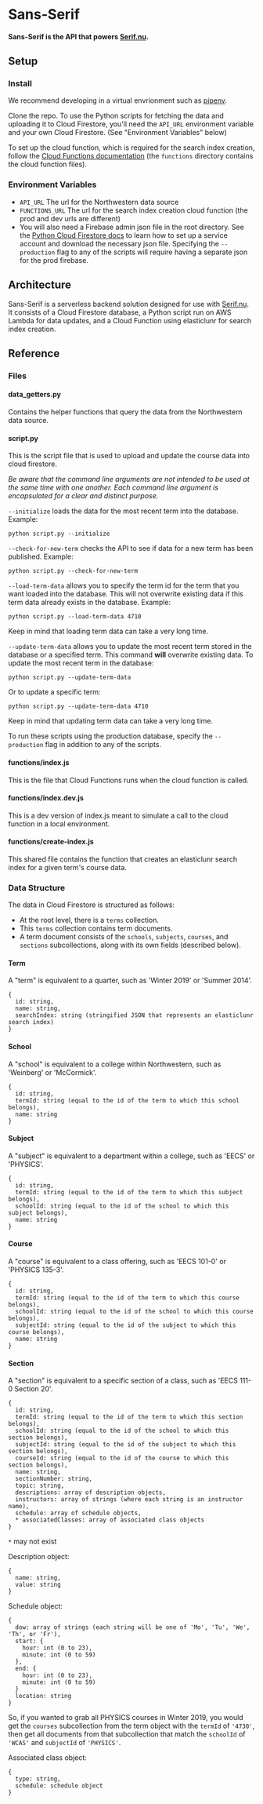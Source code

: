 # Sans-Serif
#### Sans-Serif is the API that powers [Serif.nu](https://serif.nu).

## Setup

### Install

We recommend developing in a virtual envrionment such as [pipenv](https://pipenv.readthedocs.io/en/latest/).

Clone the repo. To use the Python scripts for fetching the data and uploading it to Cloud Firestore, you'll need the `API_URL` environment variable and your own Cloud Firestore. (See "Environment Variables" below)

To set up the cloud function, which is required for the search index creation, follow the [Cloud Functions documentation](https://firebase.google.com/docs/functions/) (the `functions` directory contains the cloud function files).

### Environment Variables

* `API_URL` The url for the Northwestern data source
* `FUNCTIONS_URL` The url for the search index creation cloud function (the prod and dev urls are different)
* You will also need a Firebase admin json file in the root directory. See the [Python Cloud Firestore docs](https://firebase.google.com/docs/firestore/quickstart) to learn how to set up a service account and download the necessary json file. Specifying the `--production` flag to any of the scripts will require having a separate json for the prod firebase.

## Architecture

Sans-Serif is a serverless backend solution designed for use with [Serif.nu](https://serif.nu). It consists of a Cloud Firestore database, a Python script run on AWS Lambda for data updates, and a Cloud Function using elasticlunr for search index creation.

## Reference

### Files

#### data_getters.py

Contains the helper functions that query the data from the Northwestern data source.

#### script.py

This is the script file that is used to upload and update the course data into cloud firestore.

*Be aware that the command line arguments are not intended to be used at the same time with one another. Each command line argument is encapsulated for a clear and distinct purpose.*

`--initialize` loads the data for the most recent term into the database. Example:

```
python script.py --initialize
```

`--check-for-new-term` checks the API to see if data for a new term has been published. Example:

```
python script.py --check-for-new-term
```

`--load-term-data` allows you to specify the term id for the term that you want loaded into the database. This will not overwrite existing data if this term data already exists in the database. Example:

```
python script.py --load-term-data 4710
```

Keep in mind that loading term data can take a very long time.

`--update-term-data` allows you to update the most recent term stored in the database or a specified term. This command **will** overwrite existing data. To update the most recent term in the database:

```
python script.py --update-term-data
```

Or to update a specific term:

```
python script.py --update-term-data 4710
```

Keep in mind that updating term data can take a very long time.

To run these scripts using the production database, specify the `--production` flag in addition to any of the scripts.

#### functions/index.js

This is the file that Cloud Functions runs when the cloud function is called.

#### functions/index.dev.js

This is a dev version of index.js meant to simulate a call to the cloud function in a local environment.

#### functions/create-index.js

This shared file contains the function that creates an elasticlunr search index for a given term's course data.

### Data Structure

The data in Cloud Firestore is structured as follows:

- At the root level, there is a `terms` collection.
- This `terms` collection contains term documents.
- A term document consists of the `schools`, `subjects`, `courses`, and `sections` subcollections, along with its own fields (described below).

#### Term

A "term" is equivalent to a quarter, such as 'Winter 2019' or 'Summer 2014'.

```
{
  id: string,
  name: string,
  searchIndex: string (stringified JSON that represents an elasticlunr search index)
}
```

#### School

A "school" is equivalent to a college within Northwestern, such as 'Weinberg' or 'McCormick'.

```
{
  id: string,
  termId: string (equal to the id of the term to which this school belongs),
  name: string
}
```

#### Subject

A "subject" is equivalent to a department within a college, such as 'EECS' or 'PHYSICS'.

```
{
  id: string,
  termId: string (equal to the id of the term to which this subject belongs),
  schoolId: string (equal to the id of the school to which this subject belongs),
  name: string
}
```

#### Course

A "course" is equivalent to a class offering, such as 'EECS 101-0' or 'PHYSICS 135-3'.

```
{
  id: string,
  termId: string (equal to the id of the term to which this course belongs),
  schoolId: string (equal to the id of the school to which this course belongs),
  subjectId: string (equal to the id of the subject to which this course belongs),
  name: string
}
```

#### Section

A "section" is equivalent to a specific section of a class, such as 'EECS 111-0 Section 20'.

```
{
  id: string,
  termId: string (equal to the id of the term to which this section belongs),
  schoolId: string (equal to the id of the school to which this section belongs),
  subjectId: string (equal to the id of the subject to which this section belongs),
  courseId: string (equal to the id of the course to which this section belongs),
  name: string,
  sectionNumber: string,
  topic: string,
  descriptions: array of description objects,
  instructors: array of strings (where each string is an instructor name),
  schedule: array of schedule objects,
  * associatedClasses: array of associated class objects
}
```
`*` may not exist

Description object:

```
{
  name: string,
  value: string
}
```

Schedule object:

```
{
  dow: array of strings (each string will be one of 'Mo', 'Tu', 'We', 'Th', or 'Fr'),
  start: {
    hour: int (0 to 23),
    minute: int (0 to 59)
  },
  end: {
    hour: int (0 to 23),
    minute: int (0 to 59)
  }
  location: string
}
```

So, if you wanted to grab all PHYSICS courses in Winter 2019, you would get the `courses` subcollection from the term object with the `termId` of `'4730'`, then get all documents from that subcollection that match the `schoolId` of `'WCAS'` and `subjectId` of `'PHYSICS'`.

Associated class object:

```
{
  type: string,
  schedule: schedule object
}
```
